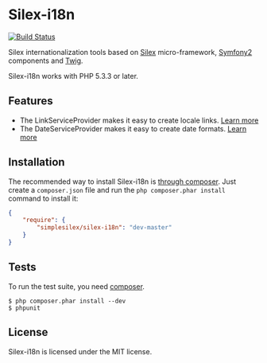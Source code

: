 Silex-i18n
==========
[![Build Status](https://travis-ci.org/simplesilex/silex-i18n.svg?branch=master)](https://travis-ci.org/simplesilex/silex-i18n)

Silex internationalization tools based on [Silex][1] micro-framework, [Symfony2][2] components and [Twig][3].

Silex-i18n works with PHP 5.3.3 or later.

## Features

* The LinkServiceProvider makes it easy to create locale links. [Learn more](https://github.com/simplesilex/silex-i18n/blob/master/doc/links.md "LinkServiceProvider")
* The DateServiceProvider makes it easy to create date formats. [Learn more](https://github.com/simplesilex/silex-i18n/blob/master/doc/dates.md "DateServiceProvider")

## Installation

The recommended way to install Silex-i18n is [through
composer](http://getcomposer.org). Just create a `composer.json` file and
run the `php composer.phar install` command to install it:
```json
{
    "require": {
        "simplesilex/silex-i18n": "dev-master"
    }
}
```


## Tests

To run the test suite, you need [composer](http://getcomposer.org).

    $ php composer.phar install --dev
    $ phpunit

## License

Silex-i18n is licensed under the MIT license.

[1]: http://silex.sensiolabs.org
[2]: http://symfony.com
[3]: http://twig.sensiolabs.org
